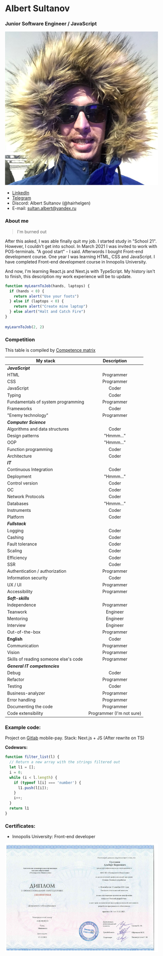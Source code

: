# Albert Sultanov

### Junior Software Engineer / JavaScript

![I_am](./assets/images/i_am.jpeg)

* [LinkedIn](https://www.linkedin.com/in/hairhelgen/)
* [Telegram](https://t.me/stimpy68)
* Discord: Albert Sultanov (@hairhelgen)
* E-mail: sultan.albert@yandex.ru

### About me

>I'm burned out

After this asked, I was able finally quit my job.
I started study in "School 21". However, I couldn't get into school.
In March 2021 I was invited to work with POS-terminals.
"A good start" - I said. Afterwords I bought Front-end development course.
One year I was learning HTML, CSS and JavaScript. I have completed
Front-end development course in Innopolis University.

And now, I'm learning React.js and Next.js with TypeScript.
My history isn't to finish, this description my work experience will be to update.

```javascript
function myLearnToJob(hands, laptops) {
  if (hands < 0) {
    return alert("Use your foots")
  } else if (laptops < 0) {
    return alert("Create mine laptop")
  } else alert("Halt and Catch Fire")
}

myLearnToJob(2, 2)
```

### Competition
This table is compiled by [Competence matrix](https://docs.google.com/spreadsheets/d/e/2PACX-1vRwSn4qxbYHSdQ428OkpArZc4Q22D8dmbzDcRXt-UzkZ1sZfGLoQmm1w-N0Rx_voKLx4i7R_k7cnQgV/pubhtml#)

My stack | Description
---------|:-----------:
***JavaScript***|
HTML     |Programmer
CSS | Programmer
JavaScript | Coder
Typing | Coder
Fundamentals of system programming | Programmer
Frameworks | Coder
"Enemy technology" | Programmer
***Computer Science*** |
Algorithms and data structures | Coder
Design patterns | "Hmmm..."
OOP | "Hmmm..."
Function programming | Coder
Architecture | Coder
***IT*** |
Continuous Integration | Coder
Deployment | "Hmmm..."
Control version | Coder
OC | Coder
Network Protocols | Coder
Databases | "Hmmm..."
Instruments | Coder
Platform | Coder
***Fullstack*** |
Logging | Coder
Cashing | Coder
Fault tolerance | Coder
Scaling | Coder
Efficiency | Coder
SSR | Coder
Authentication / authorization | Programmer
Information security | Coder
UX / UI | Programmer
Accessibility | Programmer
***Soft-skills*** |
Independence | Programmer
Teanwork | Engineer
Mentoring | Engineer
Interview | Engineer
Out-of-the-box | Programmer
**English** | Coder
Communication | Programmer
Vision | Programmer
Skills of reading someone else's code | Programmer
***General IT competencies*** |
Debug | Coder
Refactor | Programmer
Testing | Coder
Business-analyzer | Programmer
Error handling | Programmer
Documenting the code | Programmer
Code extensibility | Programmer (I'm not sure)

### Example code:

Project on [Gitlab](https://gitlab.com/hairhelgen/start-page-mobile-pay/-/commit/90f8f6066143939aa6dd65e9f45a388241d8b6fe)
mobile-pay. Stack: Next.js + JS (After rewrite on TS)

**Codewars:**
```javascript
function filter_list(l) {
  // Return a new array with the strings filtered out
  let l1 = [];
  i = 0;
  while (i < l.length) {
    if (typeof l[i] === 'number') {
      l1.push(l[i]);
    }
    i++;
  }
  return l1
}
```

### Certificates:

* Innopolis University: Front-end developer

![innopolis](./assets/images/diploma.jpg)